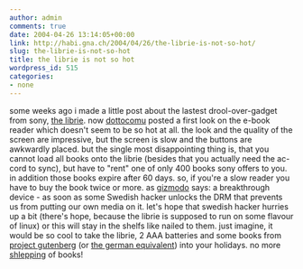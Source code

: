 ```yaml
---
author: admin
comments: true
date: 2004-04-26 13:14:05+00:00
link: http://habi.gna.ch/2004/04/26/the-librie-is-not-so-hot/
slug: the-librie-is-not-so-hot
title: the librie is not so hot
wordpress_id: 515
categories:
- none
---
```


some weeks ago i made a little post about the lastest drool-over-gadget from sony, [the librie](http://habi.gna.ch/blog/archives/000280.html). now [dottocomu](http://www.dottocomu.com/b/archives/002571.html) posted a first look on the e-book reader which doesn't seem to be so hot at all.
the look and the quality of the screen are impressive, but the screen is slow and the buttons are awkwardly placed. but the single most disappointing thing is, that you cannot load all books onto the librie (besides that you actually need the ac-cord to sync), but have to "rent" one of only 400 books sony offers to you. in addition those books expire after 60 days. so, if you're a slow reader you have to buy the book twice or more.
as [gizmodo](http://www.gizmodo.com/archives/first-user-review-of-the-sony-librie-ebook-reader-015517.php) says: a breakthrough device - as soon as some Swedish hacker unlocks the DRM that prevents us from putting our own media on it.
let's hope that swedish hacker hurries up a bit (there's hope, because the librie is supposed to run on some flavour of linux) or this will stay in the shelfs like nailed to them.
just imagine, it would be so cool to take the librie, 2 AAA batteries and some books from [project gutenberg](http://www.gutenberg.org/) (or [the german equivalent](http://gutenberg.spiegel.de/)) into your holidays. no more [shlepping](http://dictionary.reference.com/search?q=shlepping) of books!
